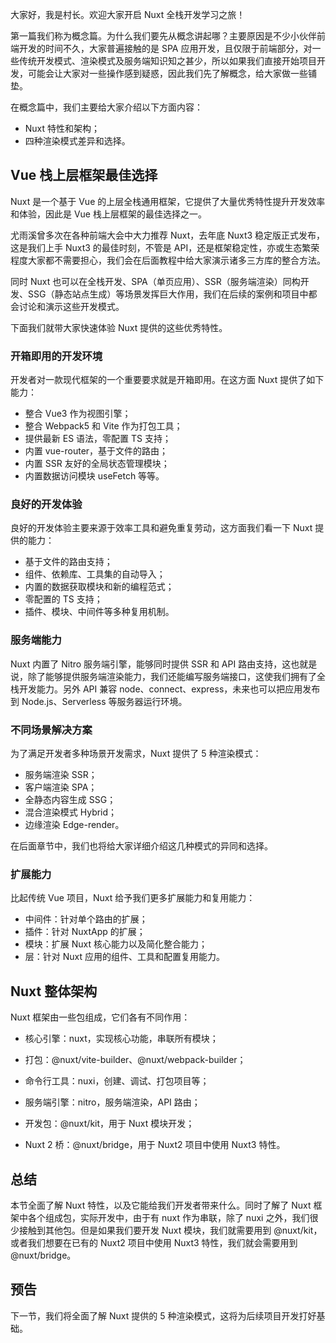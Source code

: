 大家好，我是村长。欢迎大家开启 Nuxt 全栈开发学习之旅！

第一篇我们称为概念篇。为什么我们要先从概念讲起哪？主要原因是不少小伙伴前端开发的时间不久，大家普遍接触的是 SPA
应用开发，且仅限于前端部分，对一些传统开发模式、渲染模式及服务端知识知之甚少，所以如果我们直接开始项目开发，可能会让大家对一些操作感到疑惑，因此我们先了解概念，给大家做一些铺垫。

在概念篇中，我们主要给大家介绍以下方面内容：

  * Nuxt 特性和架构；
  * 四种渲染模式差异和选择。

## Vue 栈上层框架最佳选择

Nuxt 是一个基于 Vue 的上层全栈通用框架，它提供了大量优秀特性提升开发效率和体验，因此是 Vue 栈上层框架的最佳选择之一。

尤雨溪曾多次在各种前端大会中大力推荐 Nuxt，去年底 Nuxt3 稳定版正式发布，这是我们上手 Nuxt3 的最佳时刻，不管是
API，还是框架稳定性，亦或生态繁荣程度大家都不需要担心，我们会在后面教程中给大家演示诸多三方库的整合方法。

同时 Nuxt
也可以在全栈开发、SPA（单页应用）、SSR（服务端渲染）同构开发、SSG（静态站点生成）等场景发挥巨大作用，我们在后续的案例和项目中都会讨论和演示这些开发模式。

下面我们就带大家快速体验 Nuxt 提供的这些优秀特性。

### 开箱即用的开发环境

开发者对一款现代框架的一个重要要求就是开箱即用。在这方面 Nuxt 提供了如下能力：

  * 整合 Vue3 作为视图引擎；
  * 整合 Webpack5 和 Vite 作为打包工具；
  * 提供最新 ES 语法，零配置 TS 支持；
  * 内置 vue-router，基于文件的路由；
  * 内置 SSR 友好的全局状态管理模块；
  * 内置数据访问模块 useFetch 等等。

### 良好的开发体验

良好的开发体验主要来源于效率工具和避免重复劳动，这方面我们看一下 Nuxt 提供的能力：

  * 基于文件的路由支持；
  * 组件、依赖库、工具集的自动导入；
  * 内置的数据获取模块和新的编程范式；
  * 零配置的 TS 支持；
  * 插件、模块、中间件等多种复用机制。

### 服务端能力

Nuxt 内置了 Nitro 服务端引擎，能够同时提供 SSR 和 API
路由支持，这也就是说，除了能够提供服务端渲染能力，我们还能编写服务端接口，这使我们拥有了全栈开发能力。另外 API 兼容
node、connect、express，未来也可以把应用发布到 Node.js、Serverless 等服务器运行环境。

### 不同场景解决方案

为了满足开发者多种场景开发需求，Nuxt 提供了 5 种渲染模式：

  * 服务端渲染 SSR；
  * 客户端渲染 SPA；
  * 全静态内容生成 SSG；
  * 混合渲染模式 Hybrid；
  * 边缘渲染 Edge-render。

在后面章节中，我们也将给大家详细介绍这几种模式的异同和选择。

### 扩展能力

比起传统 Vue 项目，Nuxt 给予我们更多扩展能力和复用能力：

  * 中间件：针对单个路由的扩展；
  * 插件：针对 NuxtApp 的扩展；
  * 模块：扩展 Nuxt 核心能力以及简化整合能力；
  * 层：针对 Nuxt 应用的组件、工具和配置复用能力。

## Nuxt 整体架构

Nuxt 框架由一些包组成，它们各有不同作用：

  * 核心引擎：nuxt，实现核心功能，串联所有模块；

  * 打包：@nuxt/vite-builder、@nuxt/webpack-builder；

  * 命令行工具：nuxi，创建、调试、打包项目等；

  * 服务端引擎：nitro，服务端渲染，API 路由；

  * 开发包：@nuxt/kit，用于 Nuxt 模块开发；

  * Nuxt 2 桥：@nuxt/bridge，用于 Nuxt2 项目中使用 Nuxt3 特性。

## 总结

本节全面了解 Nuxt 特性，以及它能给我们开发者带来什么。同时了解了 Nuxt 框架中各个组成包，实际开发中，由于有 nuxt 作为串联，除了 nuxi
之外，我们很少接触到其他包。但是如果我们要开发 Nuxt 模块，我们就需要用到 @nuxt/kit，或者我们想要在已有的 Nuxt2 项目中使用 Nuxt3
特性，我们就会需要用到 @nuxt/bridge。

## 预告

下一节，我们将全面了解 Nuxt 提供的 5 种渲染模式，这将为后续项目开发打好基础。

